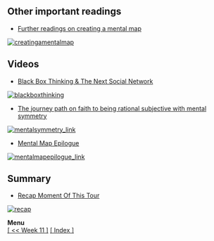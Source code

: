 ## Other important readings

* [Further readings on creating a mental map](https://softwaredeveloperlife.blogspot.com/2016/07/short-snapshot-9-from-nothing-to-driven.html)

[![creatingamentalmap](https://cloud.githubusercontent.com/assets/12673581/23984782/58099aba-0a56-11e7-9d54-5bbd7753cdb7.png)](https://softwaredeveloperlife.blogspot.com/2016/07/short-snapshot-9-from-nothing-to-driven.html)

## Videos

* [Black Box Thinking & The Next Social Network](https://youtu.be/dmAF5MTUgR4)

[![blackboxthinking](https://cloud.githubusercontent.com/assets/12673581/23984861/ba3f3b18-0a56-11e7-93e7-0eeb72ca2944.png)](https://youtu.be/dmAF5MTUgR4)

* [The journey path on faith to being rational subjective with mental symmetry](https://youtu.be/d-MkU7CJQ78)

[![mentalsymmetry_link](https://cloud.githubusercontent.com/assets/12673581/23984896/01b92328-0a57-11e7-9a90-131c5de5e54f.png)](https://youtu.be/d-MkU7CJQ78)

* [Mental Map Epilogue](https://youtu.be/Sw2wAMMIKkg)

[![mentalmapepilogue_link](https://cloud.githubusercontent.com/assets/12673581/23984961/42995c46-0a57-11e7-9ef5-8042629379b1.png)](https://youtu.be/Sw2wAMMIKkg)

## Summary

* [Recap Moment Of This Tour](https://twitter.com/i/moments/847426838980812800)

[![recap](https://user-images.githubusercontent.com/12673581/31826208-043180f0-b5e7-11e7-8806-edea0ba1333f.png)](https://twitter.com/i/moments/847426838980812800)

**Menu**<br> [\[ << Week 11 \]](https://github.com/softdevlife/contributed_articles/blob/master/selfdevboostermentalmaptour/week_11.md) [\[ Index \]](https://github.com/softdevlife/contributed_articles/blob/master/selfdevboostermentalmaptour/README.md)
